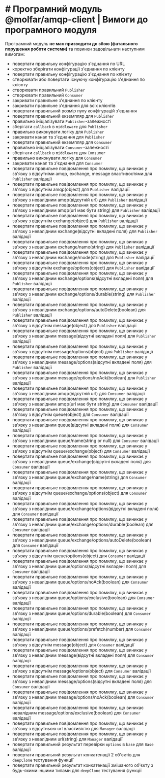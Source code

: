 # # Програмний модуль @molfar/amqp-client | Вимоги до програмного модуля

Програмний модуль **не має призводити до збою (фатального порушення роботи системи)** та повинен задовільнати наступним вимогам:
- повертати правильну конфігурацію з'єднання по URL
- коректно зберігати конфігурації з'єднання по клієнту
- повертати правильну конфігурацію з'єднання по клієнту
- створювати або повертати існуючу конфігурацію з'єднання по клієнту
- створювати правильний `Publisher`
- створювати правильний `Consumer`
- закривати правильне з'єднання по клієнту
- закривати правильне з'єднання для всіх клієнтів
- повертати правильний розмір пулу конфігурацій з'єднання
- повертати правильний екземпляр для `Publisher`
- правильно ініціалізувати `Publisher`-залежності
- зберігати `callback` в `middleware` для `Publisher`
- правильно виконувати логіку для `Publisher`
- закривати канал та з'єднання для `Publisher`
- повертати правильний екземпляр для `Consumer`
- правильно ініціалізувати `Consumer`-залежності
- зберігати `callback` в `middleware` для `Consumer`
- правильно виконувати логіку для `Consumer`
- закривати канал та з'єднання для `Consumer`
- повертати правильне повідомлення про помилку, що виникає у зв'язку з відсутніми amqp, exchange, message властивостями для `Publisher` валідації
- повертати правильне повідомлення про помилку, що виникає у зв'язку з відсутнім amqp(object) для `Publisher` валідації
- повертати правильне повідомлення про помилку, що виникає у зв'язку з невалідним amqp(відсутній url) для `Publisher` валідації
- повертати правильне повідомлення про помилку, що виникає у зв'язку з невалідним amqp(url має бути string) для `Publisher` валідації
- повертати правильне повідомлення про помилку, що виникає у зв'язку з відсутнім exchange(object) для `Publisher` валідації
- повертати правильне повідомлення про помилку, що виникає у зв'язку з невалідним exchange(відсутні вкладені поля) для `Publisher` валідації
- повертати правильне повідомлення про помилку, що виникає у зв'язку з невалідним exchange/name(string) для `Publisher` валідації
- повертати правильне повідомлення про помилку, що виникає у зв'язку з невалідним exchange/mode(string) для `Publisher` валідації
- повертати правильне повідомлення про помилку, що виникає у зв'язку з відсутнім exchange/options(object) для `Publisher` валідації
- повертати правильне повідомлення про помилку, що виникає у зв'язку з невалідним exchange/options(відсутні вкладені поля) для `Publisher` валідації
- повертати правильне повідомлення про помилку, що виникає у зв'язку з невалідним exchange/options/durable(string) для `Publisher` валідації
- повертати правильне повідомлення про помилку, що виникає у зв'язку з невалідним exchange/options/autoDelete(boolean) для `Publisher` валідації
- повертати правильне повідомлення про помилку, що виникає у зв'язку з відсутнім message(object) для `Publisher` валідації
- повертати правильне повідомлення про помилку, що виникає у зв'язку з невалідним message(відсутні вкладені поля) для `Publisher` валідації
- повертати правильне повідомлення про помилку, що виникає у зв'язку з відсутнім message/options(object) для `Publisher` валідації
- повертати правильне повідомлення про помилку, що виникає у зв'язку з невалідним message/options(відсутні вкладені поля) для `Publisher` валідації
- повертати правильне повідомлення про помилку, що виникає у зв'язку з невалідним message/options/noAck(boolean) для `Publisher` валідації
- повертати правильне повідомлення про помилку, що виникає у зв'язку з невалідним amqp(відсутній url) для `Consumer` валідації
- повертати правильне повідомлення про помилку, що виникає у зв'язку з невалідним amqp(url має бути string) для `Consumer` валідації
- повертати правильне повідомлення про помилку, що виникає у зв'язку з відсутнім queue(object) для `Consumer` валідації
- повертати правильне повідомлення про помилку, що виникає у зв'язку з невалідним queue(відсутні вкладені поля) для `Consumer` валідації
- повертати правильне повідомлення про помилку, що виникає у зв'язку з невалідним queue/name(string or null) для `Consumer` валідації
- повертати правильне повідомлення про помилку, що виникає у зв'язку з відсутнім queue/exchange(object) для `Consumer` валідації
- повертати правильне повідомлення про помилку, що виникає у зв'язку з невалідним queue/exchange(відсутні вкладені поля) для `Consumer` валідації
- повертати правильне повідомлення про помилку, що виникає у зв'язку з невалідним queue/exchange/name(string) для `Consumer` валідації
- повертати правильне повідомлення про помилку, що виникає у зв'язку з відсутнім queue/exchange/options(object) для `Consumer` валідації
- повертати правильне повідомлення про помилку, що виникає у зв'язку з невалідним queue/exchange/options(відсутні вкладені поля) для `Consumer` валідації
- повертати правильне повідомлення про помилку, що виникає у зв'язку з невалідним queue/exchange/options/durable(boolean) для `Consumer` валідації
- повертати правильне повідомлення про помилку, що виникає у зв'язку з невалідним queue/exchange/options/autoDelete(boolean) для `Consumer` валідації
- повертати правильне повідомлення про помилку, що виникає у зв'язку з відсутнім queue/options(object) для `Consumer` валідації
- повертати правильне повідомлення про помилку, що виникає у зв'язку з невалідним queue/options(відсутні вкладені поля) для `Consumer` валідації
- повертати правильне повідомлення про помилку, що виникає у зв'язку з невалідним queue/options/noAck(boolean) для `Consumer` валідації
- повертати правильне повідомлення про помилку, що виникає у зв'язку з невалідним queue/options/exclusive(boolean) для `Consumer` валідації
- повертати правильне повідомлення про помилку, що виникає у зв'язку з невалідним queue/options/durable(boolean) для `Consumer` валідації
- повертати правильне повідомлення про помилку, що виникає у зв'язку з невалідним queue/options/prefetch(number) для `Consumer` валідації
- повертати правильне повідомлення про помилку, що виникає у зв'язку з відсутнім message(object) для `Consumer` валідації
- повертати правильне повідомлення про помилку, що виникає у зв'язку з невалідним message(відсутні вкладені поля) для `Consumer` валідації
- повертати правильне повідомлення про помилку, що виникає у зв'язку з відсутнім message/options(object) для `Consumer` валідації
- повертати правильне повідомлення про помилку, що виникає у зв'язку з невалідним message/options(відсутні вкладені поля) для `Consumer` валідації
- повертати правильне повідомлення про помилку, що виникає у зв'язку з невалідним message/options/noAck(boolean) для `Consumer` валідації
- повертати правильне повідомлення про помилку, що виникає невалідним message/options/exclusive(boolean) для `Consumer` валідації
- повертати правильне повідомлення про помилку, що виникає у зв'язку з  відсутньою url властивістю для `Manager` валідації
- повертати правильне повідомлення про помилку, що виникає у зв'язку з невалідним url(string) для `Manager` валідації
- повертати правильний результат перевірки `options` в `base` для `Base` валідації
- повертати правильний результат конкатенації 2 об'єктів для `deepClone` тестування функції
- повертати правильний результат конкатенації змішаного об'єкту з будь-якими іншими типами для `deepClone` тестування функції